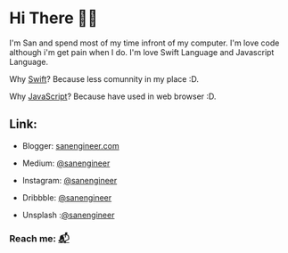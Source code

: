 # Hi There 👋🏽  

I'm San and spend most of my time infront of my computer. I'm love code although i'm get pain when I do.
I'm love Swift Language and Javascript Language.

Why [Swift](https://swift.org)? Because less comunnity in my place :D. 

Why [JavaScript](https://developer.mozilla.org/en-US/docs/Web/JavaScript)? Because have used in web browser :D.

## Link:

- Blogger: [sanengineer.com](https://sanenginner.com)

- Medium: [@sanengineer](https://medium.com/@sanengineer)

- Instagram: [@sanengineer](https://instagram.com/sanengineer)

- Dribbble: [@sanengineer](https://dribbble.com/sanengineer)

- Unsplash :[@sanengineer](https://unsplash.com/@sanengineer)

### Reach me: [📬](mailto:hi@sanengineer.com)


